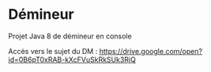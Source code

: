 # Démineur
Projet Java 8 de démineur en console


Accès vers le sujet du DM : https://drive.google.com/open?id=0B6pT0xRAB-kXcFVuSkRkSUk3RjQ

